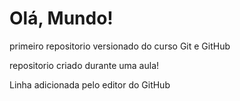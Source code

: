 # Olá, Mundo! 
 primeiro repositorio versionado do curso Git e GitHub

 repositorio criado durante uma aula!

Linha adicionada pelo editor do GitHub
